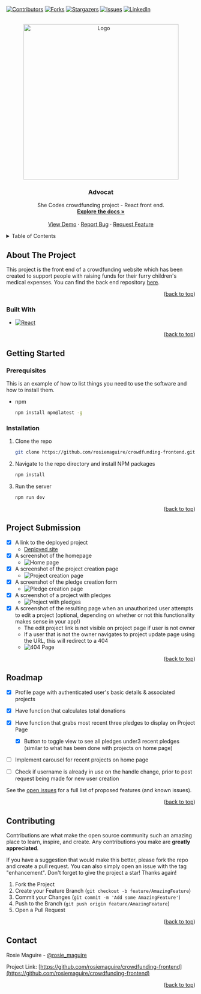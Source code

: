 <!-- Improved compatibility of back to top link: See: https://github.com/othneildrew/Best-README-Template/pull/73 -->
<a name="readme-top"></a>
<!--
*** Thanks for checking out the Best-README-Template. If you have a suggestion
*** that would make this better, please fork the repo and create a pull request
*** or simply open an issue with the tag "enhancement".
*** Don't forget to give the project a star!
*** Thanks again! Now go create something AMAZING! :D
-->



<!-- PROJECT SHIELDS -->
<!--
*** I'm using markdown "reference style" links for readability.
*** Reference links are enclosed in brackets [ ] instead of parentheses ( ).
*** See the bottom of this document for the declaration of the reference variables
*** for contributors-url, forks-url, etc. This is an optional, concise syntax you may use.
*** https://www.markdownguide.org/basic-syntax/#reference-style-links
-->
[![Contributors][contributors-shield]][contributors-url]
[![Forks][forks-shield]][forks-url]
[![Stargazers][stars-shield]][stars-url]
[![Issues][issues-shield]][issues-url]
[![LinkedIn][linkedin-shield]][linkedin-url]



<!-- PROJECT LOGO -->
<br />
<div align="center">
  <a href="https://github.com/rosiemaguire/crowdfunding-frontend">
    <img src="public/logo.png" alt="Logo" width="413" height="413">
  </a>

<h3 align="center">Advocat</h3>

  <p align="center">
    She Codes crowdfunding project - React front end.
    <br />
    <a href="https://github.com/rosiemaguire/crowdfunding-frontend"><strong>Explore the docs »</strong></a>
    <br />
    <br />
    <a href="https://github.com/rosiemaguire/crowdfunding-frontend">View Demo</a>
    ·
    <a href="https://github.com/rosiemaguire/crowdfunding-frontend/issues">Report Bug</a>
    ·
    <a href="https://github.com/rosiemaguire/crowdfunding-frontend/issues">Request Feature</a>
  </p>
</div>



<!-- TABLE OF CONTENTS -->
<details>
  <summary>Table of Contents</summary>
  <ol>
    <li>
      <a href="#about-the-project">About The Project</a>
      <ul>
        <li><a href="#built-with">Built With</a></li>
      </ul>
    </li>
    <li>
      <a href="#getting-started">Getting Started</a>
      <ul>
        <li><a href="#prerequisites">Prerequisites</a></li>
        <li><a href="#installation">Installation</a></li>
      </ul>
    </li>
    <!-- <li><a href="#usage">Usage</a></li> -->
    <li><a href="#project-submission">Project Submission</a></li>
    <li><a href="#roadmap">Roadmap</a></li>
    <li><a href="#contributing">Contributing</a></li>
    <!-- <li><a href="#license">License</a></li> -->
    <li><a href="#contact">Contact</a></li>
    <!-- <li><a href="#acknowledgments">Acknowledgments</a></li> -->
  </ol>
</details>



<!-- ABOUT THE PROJECT -->
## About The Project

<!-- [![Product Name Screen Shot][product-screenshot]](https://example.com) -->

This project is the front end of a crowdfunding website which has been created to support people with raising funds for their furry children's medical expenses. You can find the back end repository [here][back-end-repo].

<p align="right">(<a href="#readme-top">back to top</a>)</p>



### Built With

* [![React][React.js]][React-url]

<p align="right">(<a href="#readme-top">back to top</a>)</p>



<!-- GETTING STARTED -->
## Getting Started

<!-- This is an example of how you may give instructions on setting up your project locally.
To get a local copy up and running follow these simple example steps. -->

### Prerequisites

This is an example of how to list things you need to use the software and how to install them.
* npm
  ```sh
  npm install npm@latest -g
  ```

### Installation

1. Clone the repo
   ```sh
   git clone https://github.com/rosiemaguire/crowdfunding-frontend.git
   ```
2. Navigate to the repo directory and install NPM packages
   ```sh
   npm install
   ```
3. Run the server
   ```sh
   npm run dev
   ```

<p align="right">(<a href="#readme-top">back to top</a>)</p>



<!-- USAGE EXAMPLES -->
<!-- ## Usage

Use this space to show useful examples of how a project can be used. Additional screenshots, code examples and demos work well in this space. You may also link to more resources.

_For more examples, please refer to the [Documentation](https://example.com)_

<p align="right">(<a href="#readme-top">back to top</a>)</p> -->

## Project Submission
- [X] A link to the deployed project
  - [Deployed site][deployed-site]
- [X] A screenshot of the homepage
  - ![Home page](README_images/homePage.png)
- [X] A screenshot of the project creation page
  - ![Project creation page](README_images/projectCreationPage.png)
- [X] A screenshot of the pledge creation form
  - ![Pledge creation page](README_images/pledgeCreationPage.png)
- [X] A screenshot of a project with pledges
  - ![Project with pledges](README_images/projectPage.png)
- [X] A screenshot of the resulting page when an unauthorized user attempts to edit a project (optional, depending on whether or not this functionality makes sense in your app!)
  - The edit project link is not visible on project page if user is not owner
  - If a user that is not the owner navigates to project update page using the URL, this will redirect to a 404
  - ![404 Page](README_images/404Page.png)

<p align="right">(<a href="#readme-top">back to top</a>)</p>

<!-- ROADMAP -->
## Roadmap

- [X] Profile page with authenticated user's basic details & associated projects
- [X] Have function that calculates total donations
- [X] Have function that grabs most recent three pledges to display on Project Page
    - [X] Button to toggle view to see all pledges under3 recent pledges (similar to what has been done with projects on home page)
- [ ] Implement carousel for recent projects on home page
- [ ] Check if username is already in use on the handle change, prior to post request being made for new user creation


See the [open issues][issues-url] for a full list of proposed features (and known issues).

<p align="right">(<a href="#readme-top">back to top</a>)</p>



<!-- CONTRIBUTING -->
## Contributing

Contributions are what make the open source community such an amazing place to learn, inspire, and create. Any contributions you make are **greatly appreciated**.

If you have a suggestion that would make this better, please fork the repo and create a pull request. You can also simply open an issue with the tag "enhancement".
Don't forget to give the project a star! Thanks again!

1. Fork the Project
2. Create your Feature Branch (`git checkout -b feature/AmazingFeature`)
3. Commit your Changes (`git commit -m 'Add some AmazingFeature'`)
4. Push to the Branch (`git push origin feature/AmazingFeature`)
5. Open a Pull Request

<p align="right">(<a href="#readme-top">back to top</a>)</p>



<!-- LICENSE -->
<!-- ## License

Distributed under the MIT License. See `LICENSE.txt` for more information.

<p align="right">(<a href="#readme-top">back to top</a>)</p> -->



<!-- CONTACT -->
## Contact

Rosie Maguire - [@rosie_maguire](https://www.threads.net/@rosie_maguire)

Project Link: [https://github.com/rosiemaguire/crowdfunding-frontend](https://github.com/rosiemaguire/crowdfunding-frontend)

<p align="right">(<a href="#readme-top">back to top</a>)</p>



<!-- ACKNOWLEDGMENTS -->
<!-- ## Acknowledgments

* []()
* []()
* []()

<p align="right">(<a href="#readme-top">back to top</a>)</p> -->



<!-- MARKDOWN LINKS & IMAGES -->
<!-- https://www.markdownguide.org/basic-syntax/#reference-style-links -->
[contributors-shield]: https://img.shields.io/github/contributors/rosiemaguire/crowdfunding-frontend.svg?style=for-the-badge
[contributors-url]: https://github.com/rosiemaguire/crowdfunding-frontend/graphs/contributors
[forks-shield]: https://img.shields.io/github/forks/rosiemaguire/crowdfunding-frontend.svg?style=for-the-badge
[forks-url]: https://github.com/rosiemaguire/crowdfunding-frontend/network/members
[stars-shield]: https://img.shields.io/github/stars/rosiemaguire/crowdfunding-frontend.svg?style=for-the-badge
[stars-url]: https://github.com/rosiemaguire/crowdfunding-frontend/stargazers
[issues-shield]: https://img.shields.io/github/issues/rosiemaguire/crowdfunding-frontend.svg?style=for-the-badge
[issues-url]: https://github.com/rosiemaguire/crowdfunding-frontend/issues
[linkedin-shield]: https://img.shields.io/badge/-LinkedIn-black.svg?style=for-the-badge&logo=linkedin&colorB=555
[linkedin-url]: https://linkedin.com/in/rosie-maguire-515777230
[product-screenshot]: images/screenshot.png
[React.js]: https://img.shields.io/badge/React-20232A?style=for-the-badge&logo=react&logoColor=61DAFB
[React-url]: https://reactjs.org/
[back-end-repo]:https://github.com/rosiemaguire/Django-crowd-funding-project
[deployed-site]: https://main--exquisite-semifreddo-0e0f78.netlify.app/